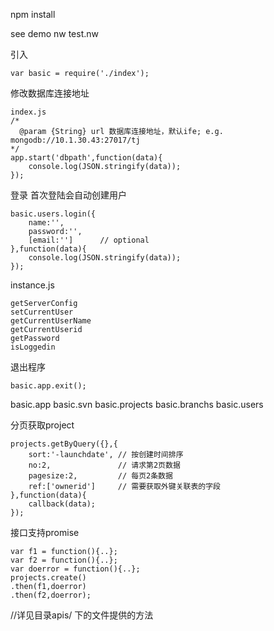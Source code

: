 npm install

see demo
nw test.nw

引入
```
var basic = require('./index');
```

修改数据库连接地址
```
index.js
/* 
  @param {String} url 数据库连接地址，默认ife; e.g. mongodb://10.1.30.43:27017/tj
*/ 
app.start('dbpath',function(data){
    console.log(JSON.stringify(data)); 
});

```
登录
首次登陆会自动创建用户
```
basic.users.login({
    name:'',
    password:'',
    [email:'']      // optional
},function(data){
    console.log(JSON.stringify(data));
});
```

instance.js
```
getServerConfig
setCurrentUser
getCurrentUserName
getCurrentUserid
getPassword
isLoggedin 
```


退出程序
```
basic.app.exit();
```

basic.app
basic.svn
basic.projects
basic.branchs
basic.users

分页获取project
```
projects.getByQuery({},{
    sort:'-launchdate', // 按创建时间排序
    no:2,               // 请求第2页数据
    pagesize:2,         // 每页2条数据
    ref:['ownerid']     // 需要获取外键关联表的字段
},function(data){
    callback(data); 
});
```

接口支持promise

```
var f1 = function(){..};
var f2 = function(){..};
var doerror = function(){..};
projects.create()
.then(f1,doerror)
.then(f2,doerror);
```


//详见目录apis/ 下的文件提供的方法


